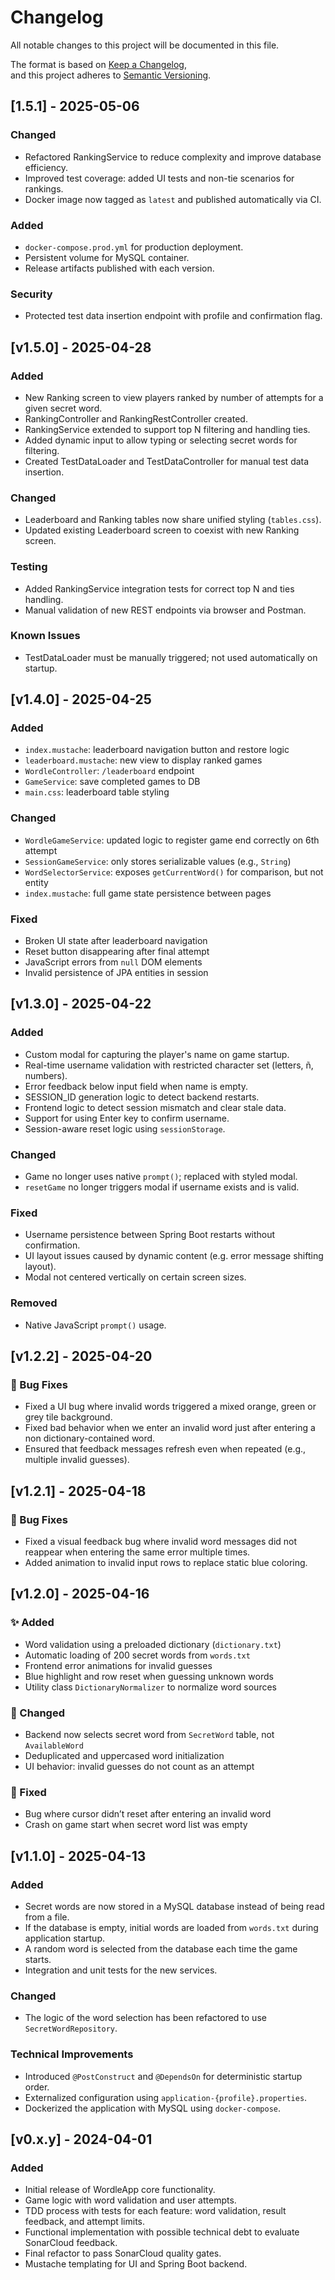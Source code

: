 # Changelog

All notable changes to this project will be documented in this file.

The format is based on [Keep a Changelog](https://keepachangelog.com/en/1.0.0/),  
and this project adheres to [Semantic Versioning](https://semver.org/spec/v2.0.0.html).

## [1.5.1] - 2025-05-06

### Changed
- Refactored RankingService to reduce complexity and improve database efficiency.
- Improved test coverage: added UI tests and non-tie scenarios for rankings.
- Docker image now tagged as `latest` and published automatically via CI.

### Added
- `docker-compose.prod.yml` for production deployment.
- Persistent volume for MySQL container.
- Release artifacts published with each version.

### Security
- Protected test data insertion endpoint with profile and confirmation flag.


## [v1.5.0] - 2025-04-28

### Added
- New Ranking screen to view players ranked by number of attempts for a given secret word.
- RankingController and RankingRestController created.
- RankingService extended to support top N filtering and handling ties.
- Added dynamic input to allow typing or selecting secret words for filtering.
- Created TestDataLoader and TestDataController for manual test data insertion.

### Changed
- Leaderboard and Ranking tables now share unified styling (`tables.css`).
- Updated existing Leaderboard screen to coexist with new Ranking screen.

### Testing
- Added RankingService integration tests for correct top N and ties handling.
- Manual validation of new REST endpoints via browser and Postman.

### Known Issues
- TestDataLoader must be manually triggered; not used automatically on startup.


## [v1.4.0] - 2025-04-25

### Added

- `index.mustache`: leaderboard navigation button and restore logic
- `leaderboard.mustache`: new view to display ranked games
- `WordleController`: `/leaderboard` endpoint
- `GameService`: save completed games to DB
- `main.css`: leaderboard table styling

### Changed

- `WordleGameService`: updated logic to register game end correctly on 6th attempt
- `SessionGameService`: only stores serializable values (e.g., `String`)
- `WordSelectorService`: exposes `getCurrentWord()` for comparison, but not entity
- `index.mustache`: full game state persistence between pages

### Fixed

- Broken UI state after leaderboard navigation
- Reset button disappearing after final attempt
- JavaScript errors from `null` DOM elements
- Invalid persistence of JPA entities in session

## [v1.3.0] - 2025-04-22

### Added
- Custom modal for capturing the player's name on game startup.
- Real-time username validation with restricted character set (letters, ñ, numbers).
- Error feedback below input field when name is empty.
- SESSION_ID generation logic to detect backend restarts.
- Frontend logic to detect session mismatch and clear stale data.
- Support for using Enter key to confirm username.
- Session-aware reset logic using `sessionStorage`.

### Changed
- Game no longer uses native `prompt()`; replaced with styled modal.
- `resetGame` no longer triggers modal if username exists and is valid.

### Fixed
- Username persistence between Spring Boot restarts without confirmation.
- UI layout issues caused by dynamic content (e.g. error message shifting layout).
- Modal not centered vertically on certain screen sizes.

### Removed
- Native JavaScript `prompt()` usage.

## [v1.2.2] - 2025-04-20

### 🐞 Bug Fixes
- Fixed a UI bug where invalid words triggered a mixed orange, green or grey tile background.
- Fixed bad behavior when we enter an invalid word just after entering a non dictionary-contained word.
- Ensured that feedback messages refresh even when repeated (e.g., multiple invalid guesses).


## [v1.2.1] - 2025-04-18

### 🐞 Bug Fixes
- Fixed a visual feedback bug where invalid word messages did not reappear when entering the same error multiple times.
- Added animation to invalid input rows to replace static blue coloring.


## [v1.2.0] - 2025-04-16

### ✨ Added
- Word validation using a preloaded dictionary (`dictionary.txt`)
- Automatic loading of 200 secret words from `words.txt`
- Frontend error animations for invalid guesses
- Blue highlight and row reset when guessing unknown words
- Utility class `DictionaryNormalizer` to normalize word sources

### 🧼 Changed
- Backend now selects secret word from `SecretWord` table, not `AvailableWord`
- Deduplicated and uppercased word initialization
- UI behavior: invalid guesses do not count as an attempt

### 🐞 Fixed
- Bug where cursor didn’t reset after entering an invalid word
- Crash on game start when secret word list was empty

## [v1.1.0] - 2025-04-13

### Added
- Secret words are now stored in a MySQL database instead of being read from a file.
- If the database is empty, initial words are loaded from `words.txt` during application startup.
- A random word is selected from the database each time the game starts.
- Integration and unit tests for the new services.

### Changed
- The logic of the word selection has been refactored to use `SecretWordRepository`.

### Technical Improvements
- Introduced `@PostConstruct` and `@DependsOn` for deterministic startup order.
- Externalized configuration using `application-{profile}.properties`.
- Dockerized the application with MySQL using `docker-compose`.


## [v0.x.y] - 2024-04-01

### Added
- Initial release of WordleApp core functionality.
- Game logic with word validation and user attempts.
- TDD process with tests for each feature: word validation, result feedback, and attempt limits.
- Functional implementation with possible technical debt to evaluate SonarCloud feedback.
- Final refactor to pass SonarCloud quality gates.
- Mustache templating for UI and Spring Boot backend.

